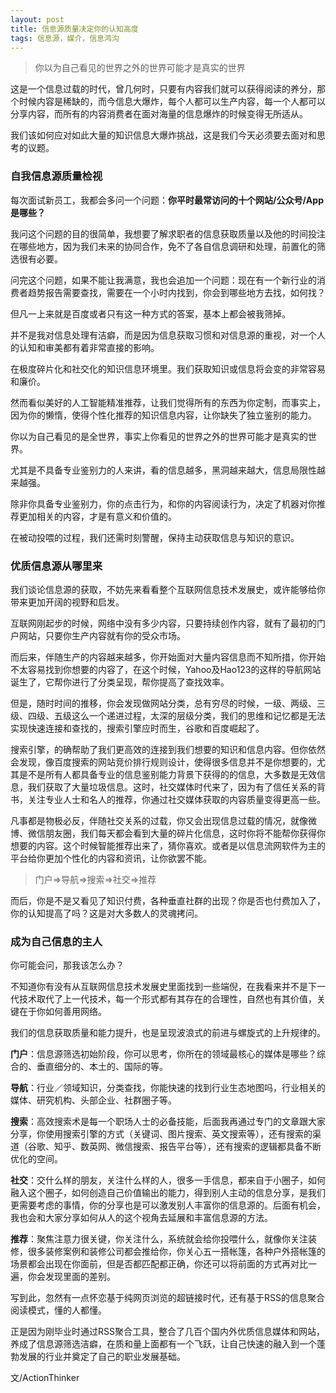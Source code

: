 ```yaml
---
layout: post
title: 信息源质量决定你的认知高度 
tags: 信息源，媒介，信息鸿沟
---
```


> 你以为自己看见的世界之外的世界可能才是真实的世界

这是一个信息过载的时代，曾几何时，只要有内容我们就可以获得阅读的养分，那个时候内容是稀缺的，而今信息大爆炸，每个人都可以生产内容，每一个人都可以分享内容，而所有的内容消费者在面对海量的信息爆炸的时候变得无所适从。

我们该如何应对如此大量的知识信息大爆炸挑战，这是我们今天必须要去面对和思考的议题。

### 自我信息源质量检视

每次面试新员工，我都会多问一个问题：**你平时最常访问的十个网站/公众号/App是哪些？**

我问这个问题的目的很简单，我想要了解求职者的信息获取质量以及他的时间投注在哪些地方，因为我们未来的协同合作，免不了各自信息调研和处理，前置化的筛选很有必要。

问完这个问题，如果不能让我满意，我也会追加一个问题：现在有一个新行业的消费者趋势报告需要查找，需要在一个小时内找到，你会到哪些地方去找，如何找？

但凡一上来就是百度或者只有这一种方式的答案，基本上都会被我筛掉。

并不是我对信息处理有洁癖，而是因为信息获取习惯和对信息源的重视，对一个人的认知和审美都有着非常直接的影响。

在极度碎片化和社交化的知识信息环境里。我们获取知识或信息将会变的非常容易和廉价。

然而看似美好的人工智能精准推荐，让我们觉得所有的东西为你定制，而事实上，因为你的懒惰，使得个性化推荐的知识信息内容，让你缺失了独立鉴别的能力。

你以为自己看见的是全世界，事实上你看见的世界之外的世界可能才是真实的世界。

尤其是不具备专业鉴别力的人来讲，看的信息越多，黑洞越来越大，信息局限性越来越强。

除非你具备专业鉴别力，你的点击行为，和你的内容阅读行为，决定了机器对你推荐更加相关的内容，才是有意义和价值的。

在被动投喂的过程，我们还需时刻警醒，保持主动获取信息与知识的意识。

### 优质信息源从哪里来
我们谈论信息源的获取，不妨先来看看整个互联网信息技术发展史，或许能够给你带来更加开阔的视野和启发。

互联网刚起步的时候，网络中没有多少内容，只要持续创作内容，就有了最初的门户网站，只要你生产内容就有你的受众市场。

而后来，伴随生产的内容越来越多，你开始面对大量内容信息而不知所措，你开始不太容易找到你想要的内容了，在这个时候，Yahoo及Hao123的这样的导航网站诞生了，它帮你进行了分类呈现，帮你提高了查找效率。

但是，随时时间的推移，你会发现做网站分类，总有穷尽的时候，一级、两级、三级、四级、五级这么一个递进过程，太深的层级分类，我们的思维和记忆都是无法实现快速连接和查找的，搜索引擎应时而生，谷歌和百度崛起了。

搜索引擎，的确帮助了我们更高效的连接到我们想要的知识和信息内容。但你依然会发现，像百度搜索的网站竞价排行规则设计，使得很多信息并不是你想要的，尤其是不是所有人都具备专业的信息鉴别能力背景下获得的的信息，大多数是无效信息，我们获取了大量垃圾信息。这时，社交媒体时代来了，因为有了信任关系的背书，关注专业人士和名人的推荐，你通过社交媒体获取的内容质量变得更高一些。

凡事都是物极必反，伴随社交关系的过载，你又会出现信息过载的情况，就像微博、微信朋友圈，我们每天都会看到大量的碎片化信息，这时你将不能帮你获得你想要的内容。这个时候智能推荐出来了，猜你喜欢。或者是以信息流网软件为主的平台给你更加个性化的内容和资讯，让你欲罢不能。

>门户=>导航=>搜索=>社交=>推荐

而后，你是不是又看见了知识付费，各种垂直社群的出现？你是否也付费加入了，你的认知提高了吗？这是对大多数人的灵魂拷问。

### 成为自己信息的主人
你可能会问，那我该怎么办？

不知道你有没有从互联网信息技术发展史里面找到一些端倪，在我看来并不是下一代技术取代了上一代技术，每一个形式都有其存在的合理性，自然也有其价值，关键在于你如何善用网络。

我们的信息获取质量和能力提升，也是呈现波浪式的前进与螺旋式的上升规律的。

**门户**：信息源筛选初始阶段，你可以思考，你所在的领域最核心的媒体是哪些？综合的、垂直细分的、本土的、国际的等。

**导航**：行业／领域知识，分类查找，你能快速的找到行业生态地图吗，行业相关的媒体、研究机构、头部企业、社群圈子等。

**搜索**：高效搜索术是每一个职场人士的必备技能，后面我再通过专门的文章跟大家分享，你使用搜索引擎的方式（关键词、图片搜索、英文搜索等），还有搜索的渠道（谷歌、知乎、数英网、微信搜索、报告平台等），还有搜索的逻辑都具备不断优化的空间。

**社交**：交什么样的朋友，关注什么样的人，很多一手信息，都来自于小圈子，如何融入这个圈子，如何创造自己价值输出的能力，得到别人主动的信息分享，是我们更需要考虑的事情，你的分享也是可以激发别人丰富你的信息源的。后面有机会，我也会和大家分享如何从人的这个视角去延展和丰富信息源的方法。

**推荐**：聚焦注意力很关键，你关注什么，系统就会给你投喂什么，就像你关注装修，很多装修案例和装修公司都会推给你，你关心五一搭帐篷，各种户外搭帐篷的场景都会出现在你面前，但是否都匹配都正确，你还可以将前面的方式再对比一遍，你会发现里面的差别。

写到此，忽然有一点怀恋基于纯网页浏览的超链接时代，还有基于RSS的信息聚合阅读模式，懂的人都懂。

正是因为刚毕业时通过RSS聚合工具，整合了几百个国内外优质信息媒体和网站，养成了信息源筛选洁癖，在质和量上面都有一个飞跃，让自己快速的融入到一个蓬勃发展的行业并奠定了自己的职业发展基础。


文/ActionThinker

